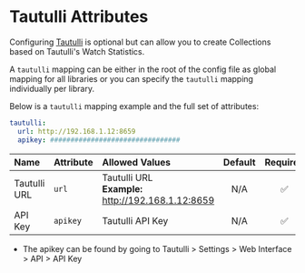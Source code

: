 # Tautulli Attributes

Configuring [Tautulli](https://tautulli.com/) is optional but can allow you to create Collections based on Tautulli's Watch Statistics.

A `tautulli` mapping can be either in the root of the config file as global mapping for all libraries or you can specify the `tautulli` mapping individually per library.

Below is a `tautulli` mapping example and the full set of attributes:

```yaml
tautulli:
  url: http://192.168.1.12:8659
  apikey: ################################
```

| Name         | Attribute | Allowed Values                                        | Default | Required |
|:-------------|:----------|:------------------------------------------------------|:-------:|:--------:|
| Tautulli URL | `url`     | Tautulli URL<br>**Example:** http://192.168.1.12:8659 |   N/A   | &#9989;  |
| API Key      | `apikey`  | Tautulli API Key                                      |   N/A   | &#9989;  |

* The apikey can be found by going to Tautulli > Settings > Web Interface > API > API Key
